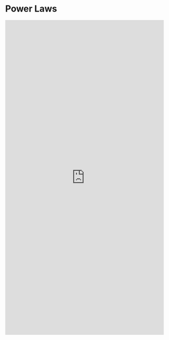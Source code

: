 # Power Laws
<iframe src="http://localhost:8050/apps/powerlaws" width="100%" height="1000" style="border:0"></iframe>
